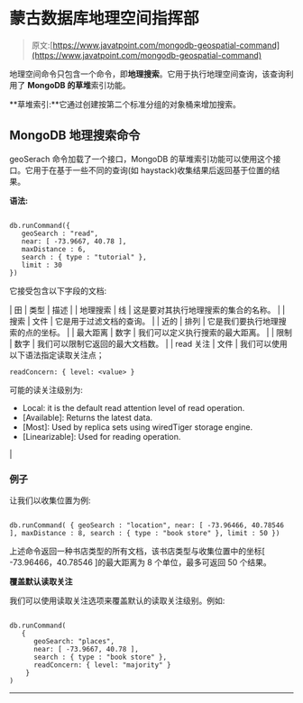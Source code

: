 # 蒙古数据库地理空间指挥部

> 原文:[https://www.javatpoint.com/mongodb-geospatial-command](https://www.javatpoint.com/mongodb-geospatial-command)

地理空间命令只包含一个命令，即**地理搜索**。它用于执行地理空间查询，该查询利用了 **MongoDB 的草堆**索引功能。

**草堆索引:**它通过创建按第二个标准分组的对象桶来增加搜索。

## MongoDB 地理搜索命令

geoSerach 命令加载了一个接口，MongoDB 的草堆索引功能可以使用这个接口。它用于在基于一些不同的查询(如 haystack)收集结果后返回基于位置的结果。

**语法:**

```

db.runCommand({
   geoSearch : "read",
   near: [ -73.9667, 40.78 ],
   maxDistance : 6,
   search : { type : "tutorial" },
   limit : 30
})

```

它接受包含以下字段的文档:

| 田 | 类型 | 描述 |
| 地理搜索 | 线 | 这是要对其执行地理搜索的集合的名称。 |
| 搜索 | 文件 | 它是用于过滤文档的查询。 |
| 近的 | 排列 | 它是我们要执行地理搜索的点的坐标。 |
| 最大距离 | 数字 | 我们可以定义执行搜索的最大距离。 |
| 限制 | 数字 | 我们可以限制它返回的最大文档数。 |
| read 关注 | 文件 | 我们可以使用以下语法指定读取关注点；

```
readConcern: { level: <value> }
```

可能的读关注级别为:

*   Local: it is the default read attention level of read operation.
*   [Available]: Returns the latest data.
*   [Most]: Used by replica sets using wiredTiger storage engine.
*   [Linearizable]: Used for reading operation.

 |

### 例子

让我们以收集位置为例:

```

db.runCommand( { geoSearch : "location", near: [ -73.96466, 40.78546 ], maxDistance : 8, search : { type : "book store" }, limit : 50 })

```

上述命令返回一种书店类型的所有文档，该书店类型与收集位置中的坐标[ -73.96466，40.78546 ]的最大距离为 8 个单位，最多可返回 50 个结果。

**覆盖默认读取关注**

我们可以使用读取关注选项来覆盖默认的读取关注级别。例如:

```

db.runCommand(
   {
      geoSearch: "places",
      near: [ -73.9667, 40.78 ],
      search : { type : "book store" },
      readConcern: { level: "majority" }
    }
)

```

* * *